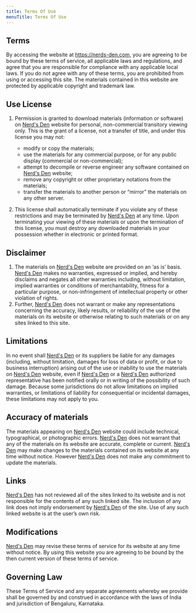 ```yaml
---
title: Terms Of Use
menuTitle: Terms Of Use
---
```


## Terms

By accessing the website at https://nerds-den.com, you are agreeing to be bound by these terms of service, all applicable laws and regulations, and agree that you are responsible for compliance with any applicable local laws. If you do not agree with any of these terms, you are prohibited from using or accessing this site. The materials contained in this website are protected by applicable copyright and trademark law.

## Use License

1.  Permission is granted to download materials (information or software) on [Nerd's Den](https://nerds-den.com) website for personal, non-commercial transitory viewing only. This is the grant of a license, not a transfer of title, and under this license you may not:

    - modify or copy the materials;
    - use the materials for any commercial purpose, or for any public display (commercial or non-commercial);
    - attempt to decompile or reverse engineer any software contained on [Nerd's Den](https://nerds-den.com) website;
    - remove any copyright or other proprietary notations from the materials;
    - transfer the materials to another person or “mirror” the materials on any other server.

2.  This license shall automatically terminate if you violate any of these restrictions and may be terminated by [Nerd's Den](https://nerds-den.com) at any time. Upon terminating your viewing of these materials or upon the termination of this license, you must destroy any downloaded materials in your possession whether in electronic or printed format.

## Disclaimer

1.  The materials on [Nerd's Den](https://nerds-den.com) website are provided on an ‘as is’ basis. [Nerd's Den](https://nerds-den.com) makes no warranties, expressed or implied, and hereby disclaims and negates all other warranties including, without limitation, implied warranties or conditions of merchantability, fitness for a particular purpose, or non-infringement of intellectual property or other violation of rights.
2.  Further, [Nerd's Den](https://nerds-den.com) does not warrant or make any representations concerning the accuracy, likely results, or reliability of the use of the materials on its website or otherwise relating to such materials or on any sites linked to this site.

## Limitations

In no event shall [Nerd's Den](https://nerds-den.com) or its suppliers be liable for any damages (including, without limitation, damages for loss of data or profit, or due to business interruption) arising out of the use or inability to use the materials on [Nerd's Den](https://nerds-den.com) website, even if [Nerd's Den](https://nerds-den.com) or a [Nerd's Den](https://nerds-den.com) authorized representative has been notified orally or in writing of the possibility of such damage. Because some jurisdictions do not allow limitations on implied warranties, or limitations of liability for consequential or incidental damages, these limitations may not apply to you.

## Accuracy of materials

The materials appearing on [Nerd's Den](https://nerds-den.com) website could include technical, typographical, or photographic errors. [Nerd's Den](https://nerds-den.com) does not warrant that any of the materials on its website are accurate, complete or current. [Nerd's Den](https://nerds-den.com) may make changes to the materials contained on its website at any time without notice. However [Nerd's Den](https://nerds-den.com) does not make any commitment to update the materials.

## Links

[Nerd's Den](https://nerds-den.com) has not reviewed all of the sites linked to its website and is not responsible for the contents of any such linked site. The inclusion of any link does not imply endorsement by [Nerd's Den](https://nerds-den.com) of the site. Use of any such linked website is at the user’s own risk.

## Modifications

[Nerd's Den](https://nerds-den.com) may revise these terms of service for its website at any time without notice. By using this website you are agreeing to be bound by the then current version of these terms of service.

## Governing Law

These Terms of Service and any separate agreements whereby we provide shall be governed by and construed in accordance with the laws of India and jurisdiction of Bengaluru, Karnataka.
